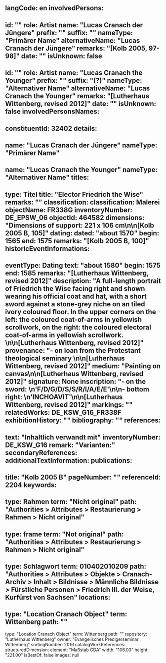 langCode: en
involvedPersons: 
 - 
   id: ""
  role: Artist
  name: "Lucas Cranach der Jüngere"
  prefix: ""
  suffix: ""
  nameType: "Primärer Name"
  alternativeName: "Lucas Cranach der Jüngere"
  remarks: "[Kolb 2005, 97-98]"
  date: ""
  isUnknown: false
 - 
   id: ""
  role: Artist
  name: "Lucas Cranach the Younger"
  prefix: ""
  suffix: "(?)"
  nameType: "Alternativer Name"
  alternativeName: "Lucas Cranach the Younger"
  remarks: "[Lutherhaus Wittenberg, revised 2012]"
  date: ""
  isUnknown: false
involvedPersonsNames: 
 - 
   constituentId: 32402
  details: 
   - 
   name: "Lucas Cranach der Jüngere"
    nameType: "Primärer Name"
   - 
   name: "Lucas Cranach the Younger"
    nameType: "Alternativer Name"
titles: 
 - 
   type: Titel
  title: "Elector Friedrich the Wise"
  remarks: ""
classification: 
 classification: Malerei
objectName: FR338G
inventoryNumber: DE_EPSW_06
objectId: 464582
dimensions: "Dimensions of support: 221 x 106 cm\n\n[Kolb 2005 B, 105]"
dating: 
 dated: "about 1570"
 begin: 1565
 end: 1575
 remarks: "[Kolb 2005 B, 100]"
 historicEventInformations: 
  - 
   eventType: Dating
   text: "about 1580"
   begin: 1575
   end: 1585
   remarks: "[Lutherhaus Wittenberg, revised 2012]"
description: "A full-length portrait of Friedrich the Wise facing right and shown wearing his official coat and hat, with a short sword against a stone-grey niche on an tiled ivory coloured floor. In the upper corners on the left: the coloured coat-of-arms in yellowish scrollwork, on the right: the coloured electoral coat-of-arms in yellowish scrollwork. \n\n[Lutherhaus Wittenberg, revised 2012]"
provenance: "- on loan from the Protestant theological seminary \n\n[Lutherhaus Wittenberg, revised 2012]"
medium: "Painting on canvas\n\n[Lutherhaus Wittenberg, revised 2012]"
signature: None
inscription: "- on the sword: \n'F/D/G/D/S/S/R/I/A/E/E'\n\n- bottom right: \n'INCHOAVIT'\n\n[Lutherhaus Wittenberg, revised 2012]"
markings: ""
relatedWorks: DE_KSW_G16_FR338F
exhibitionHistory: ""
bibliography: ""
references: 
 - 
   text: "Inhaltlich verwandt mit"
  inventoryNumber: DE_KSW_G16
  remark: "Varianten:"
secondaryReferences: 
additionalTextInformation: 
publications: 
 - 
   title: "Kolb 2005 B"
  pageNumber: ""
  referenceId: 2204
keywords: 
 - 
   type: Rahmen
  term: "Nicht original"
  path: "Authorities > Attributes > Restaurierung > Rahmen > Nicht original"
 - 
   type: frame
  term: "Not original"
  path: "Authorities > Attributes > Restaurierung > Rahmen > Nicht original"
 - 
   type: Schlagwort
  term: 010402010209
  path: "Authorities > Attributes > Objekte > Cranach-Archiv > Inhalt > Bildnisse > Männliche Bildnisse > Fürstliche Personen > Friedrich III. der Weise, Kurfürst von Sachsen"
locations: 
 - 
   type: "Location Cranach Object"
  term: Wittenberg
  path: ""
 - 
   type: "Location Cranach Object"
  term: Wittenberg
  path: ""
repository: "Lutherhaus Wittenberg"
owner: "Evangelisches Predigerseminar Wittenberg"
sortingNumber: 2016
catalogWorkReferences: 
structuredDimension: 
 element: "Maßstab CDA"
 width: "106.00"
 height: "221.00"
isBestOf: false
images: null